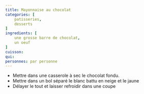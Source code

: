 ```yaml
---
title: Mayonnaise au chocolat
categories: [
    patisseries,
    desserts
]
ingredients: [
    une grosse barre de chocolat,
    un oeuf
]
cuisson: 
qui: 
personnes: par personne
---
```


* Mettre dans une casserole à sec le chocolat fondu.
* Mettre dans un bol séparé le blanc battu en neige et le jaune
* Délayer le tout et laisser refroidir dans une coupe